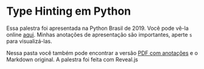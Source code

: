 # Type Hinting em Python

Essa palestra foi apresentada na Python Brasil de 2019. Você pode vê-la online
[aqui](https://felipevr.com/talks-and-workshops/type-hinting/). Minhas anotações
de apresentação são importantes, aperte `s` para visualizá-las.

Nessa pasta você também pode encontrar a versão [PDF com anotações]() e o Markdown
original. A palestra foi feita com Reveal.js